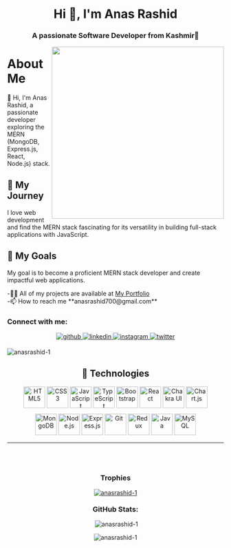 <h1 align="center">Hi 👋, I'm Anas Rashid</h1>
<h3 align="center">A passionate Software Developer from Kashmir🍁</h3>
<img align="right" width="400" src="https://media.tenor.com/NOYF3f82b_gAAAAC/programmer.gif"/>

<div>
  <h1>About Me</h1>
  <p>👋 Hi, I'm Anas Rashid, a passionate developer exploring the MERN (MongoDB, Express.js, React, Node.js) stack.</p>

  <h2>🚀 My Journey</h2>
  <p>I love web development and find the MERN stack fascinating for its versatility in building full-stack applications with JavaScript.</p>

  <h2>🎯 My Goals</h2>
  <p>My goal is to become a proficient MERN stack developer and create impactful web applications.</p>
  -👨‍💻 All of my projects are available at <a href="https://anasrashid-1.github.io/" target="_blank">My Portfolio</a>
    <br>
  -📫 How to reach me **anasrashid700@gmail.com**

<h3 align="left">Connect with me:</h3>
  <div align="center">
    <a href="https://github.com/anasrashid-1" target="_blank">
    <img src=https://img.shields.io/badge/github-%2324292e.svg?&style=for-the-badge&logo=github&logoColor=white alt=github style="margin-bottom: 5px;" />
    </a>
    <a href="https://linkedin.com/in/anasrashid1" target="_blank">
    <img src=https://img.shields.io/badge/linkedin-%231E77B5.svg?&style=for-the-badge&logo=linkedin&logoColor=white alt=linkedin style="margin-bottom: 5px;" />
    </a>
    <a href="https://instagram.com/anasrashid_1" target="_blank">
    <img src=https://img.shields.io/badge/instagram-%23000000.svg?&style=for-the-badge&logo=instagram&logoColor=white alt=instagram style="margin-bottom: 5px;" />
    </a>
    <a href="https://twitter.com/anasrashid_1" target="_blank">
    <img src=https://img.shields.io/badge/twitter-%2300acee.svg?&style=for-the-badge&logo=twitter&logoColor=white alt=twitter style="margin-bottom: 5px;" />
    </a>  
  </div>
  <p align="left"> <img src="https://komarev.com/ghpvc/?username=anasrashid-1&label=Profile%20views&color=0e75b6&style=flat" alt="anasrashid-1" /> </p>

  <h2 align="center">🔧 Technologies</h2>

  <div align="center">
    <div style="margin: 10px;">
      <img src="https://profilinator.rishav.dev/skills-assets/html5-original-wordmark.svg" alt="HTML5" height="50" />
      <img src="https://profilinator.rishav.dev/skills-assets/css3-original-wordmark.svg" alt="CSS3" height="50" />
      <img src="https://profilinator.rishav.dev/skills-assets/javascript-original.svg" alt="JavaScript" height="50" />
      <img src="https://profilinator.rishav.dev/skills-assets/typescript-original.svg" alt="TypeScript" height="50" />
      <img src="https://profilinator.rishav.dev/skills-assets/bootstrap-plain.svg" alt="Bootstrap" height="50" />
      <img src="https://profilinator.rishav.dev/skills-assets/react-original-wordmark.svg" alt="React" height="50" />
      <img src="https://profilinator.rishav.dev/skills-assets/chakraui.png" alt="Chakra UI" height="50" />
      <img src="https://profilinator.rishav.dev/skills-assets/logo-title.svg" alt="Chart.js" height="50" />
    </div>
    <div style="margin: 10px;">
      <img src="https://profilinator.rishav.dev/skills-assets/mongodb-original-wordmark.svg" alt="MongoDB" height="50" />
      <img src="https://profilinator.rishav.dev/skills-assets/nodejs-original-wordmark.svg" alt="Node.js" height="50" />
      <img src="https://profilinator.rishav.dev/skills-assets/express-original-wordmark.svg" alt="Express.js" height="50" />
      <img src="https://profilinator.rishav.dev/skills-assets/git-scm-icon.svg" alt="Git" height="50" />
      <img src="https://profilinator.rishav.dev/skills-assets/redux-original.svg" alt="Redux" height="50" />
      <img src="https://profilinator.rishav.dev/skills-assets/java-original-wordmark.svg" alt="Java" height="50" />
      <img src="https://profilinator.rishav.dev/skills-assets/mysql-original-wordmark.svg" alt="MySQL" height="50" />
    </div>
  </div>
</div>
<hr>

<br>
<br>
<div>
  <h3 align="center">Trophies</h3>
  <p align="center"> <a href="https://github.com/ryo-ma/github-profile-trophy"><img src="https://github-profile-trophy.vercel.app/?username=anasrashid-1&theme=monokai" alt="anasrashid-1" /></a> </p>
</div>

<h3 align="center" style="margin-top: 20px;">GitHub Stats:</h3>

<div align="center">
  <p>&nbsp;<img src="https://github-readme-stats.vercel.app/api?username=anasrashid-1&show_icons=true&locale=en&theme=dark" alt="anasrashid-1" /></p>

  <p><img src="https://github-readme-streak-stats.herokuapp.com/?user=anasrashid-1&theme=dark" alt="anasrashid-1" /></p>
</div>
